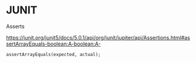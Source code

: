 # JUNIT 
Asserts

https://junit.org/junit5/docs/5.0.1/api/org/junit/jupiter/api/Assertions.html#assertArrayEquals-boolean:A-boolean:A-

    assertArrayEquals(expected, actual);

